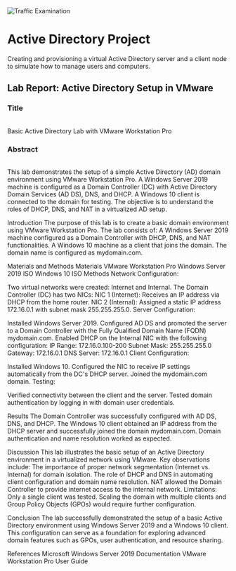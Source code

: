 <img src="https://www.safesystems.com/wp-content/uploads/2020/04/Microsofts-LDAP-Security-Update-and-the-Impact-on-Financial-Institutions-Today-Header-Blog-Image.png" alt="Traffic Examination"/>


<h1>Active Directory Project</h1>
Creating and provisioning a virtual Active Directory server and a client node to simulate how to manage users and computers. <br />

<h2>Lab Report: Active Directory Setup in VMware</h2>

<h3>Title</h3> <br />
Basic Active Directory Lab with VMware Workstation Pro

<h3>Abstract</h3> <br />
This lab demonstrates the setup of a simple Active Directory (AD) domain environment using VMware Workstation Pro. A Windows Server 2019 machine is configured as a Domain Controller (DC) with Active Directory Domain Services (AD DS), DNS, and DHCP. A Windows 10 client is connected to the domain for testing. The objective is to understand the roles of DHCP, DNS, and NAT in a virtualized AD setup.

Introduction
The purpose of this lab is to create a basic domain environment using VMware Workstation Pro. The lab consists of:
A Windows Server 2019 machine configured as a Domain Controller with DHCP, DNS, and NAT functionalities.
A Windows 10 machine as a client that joins the domain.
The domain name is configured as mydomain.com.

Materials and Methods
Materials
VMware Workstation Pro
Windows Server 2019 ISO
Windows 10 ISO
Methods
Network Configuration:


Two virtual networks were created: Internet and Internal.
The Domain Controller (DC) has two NICs:
NIC 1 (Internet): Receives an IP address via DHCP from the home router.
NIC 2 (Internal): Assigned a static IP address 172.16.0.1 with subnet mask 255.255.255.0.
Server Configuration:


Installed Windows Server 2019.
Configured AD DS and promoted the server to a Domain Controller with the Fully Qualified Domain Name (FQDN) mydomain.com.
Enabled DHCP on the Internal NIC with the following configuration:
IP Range: 172.16.0.100-200
Subnet Mask: 255.255.255.0
Gateway: 172.16.0.1
DNS Server: 172.16.0.1
Client Configuration:


Installed Windows 10.
Configured the NIC to receive IP settings automatically from the DC's DHCP server.
Joined the mydomain.com domain.
Testing:


Verified connectivity between the client and the server.
Tested domain authentication by logging in with domain user credentials.

Results
The Domain Controller was successfully configured with AD DS, DNS, and DHCP.
The Windows 10 client obtained an IP address from the DHCP server and successfully joined the domain mydomain.com.
Domain authentication and name resolution worked as expected.

Discussion
This lab illustrates the basic setup of an Active Directory environment in a virtualized network using VMware. Key observations include:
The importance of proper network segmentation (Internet vs. Internal) for domain isolation.
The role of DHCP and DNS in automating client configuration and domain name resolution.
NAT allowed the Domain Controller to provide internet access to the internal network.
Limitations:
Only a single client was tested. Scaling the domain with multiple clients and Group Policy Objects (GPOs) would require further configuration.

Conclusion
The lab successfully demonstrated the setup of a basic Active Directory environment using Windows Server 2019 and a Windows 10 client. This configuration can serve as a foundation for exploring advanced domain features such as GPOs, user authentication, and resource sharing.

References
Microsoft Windows Server 2019 Documentation
VMware Workstation Pro User Guide


